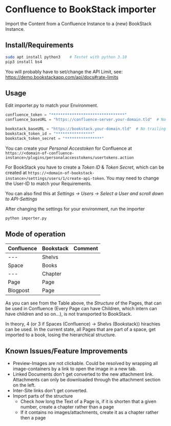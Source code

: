# Confluence to BookStack importer

Import the Content from a Confluence Instance to a (new) BookStack Instance. 

## Install/Requirements


```bash
sudo apt install python3    # Testet with python 3.10
pip3 install bs4
```

You will probably have to set/change the API Limit, see: https://demo.bookstackapp.com/api/docs#rate-limits


## Usage

Edit importer.py to match your Environment.


```python
confluence_token = "********************************"
confluence_baseURL = "https://confluence-server.your-domain.tld"  # No trailing slash

bookstack_baseURL = "https://bookstack.your-domain.tld"  # No trailing slash
bookstack_token_id = "****************"
bookstack_token_secret = "****************"
```

You can create your *Personal Accestoken* for Confluence at `https://<domain-of-confluence-instance>/plugins/personalaccesstokens/usertokens.action`

For BookStack you have to create a *Token ID* & *Token Secret*, which can be created at `https://<domain-of-bookstack-instance>/settings/users/1/create-api-token`.
You may need to change the User-ID to match your Requirements.

You can also find this at *Settings -> Users -> Select a User and scroll down to API-Settings*


After changing the settings for your environment, run the importer
```python
python importer.py
```

## Mode of operation

| Confluence   | Bookstack  | Comment    |
|--------------|------------|------------|
| ---          | Shelvs     |            |           
| Space        | Books      |            |
| ---          | Chapter    |            |
| Page         | Page       |            |
| Blogpost     | Page       |            |

As you can see from the Table above, the *Structure* of the Pages, that can be used in Confluence (Every Page can have Children, which intern can have children and so on...), is not transported to BookStack.

In theory, 4 (or 3 if Spaces (Confluence) -> Shelvs (Bookstack)) hirachies can be used.
In the current state, all Pages that are part of a space, get imported to a book, losing the hierarchical structure.


## Known Issues/Feature Improvements

* Preview-Images are not clickable. Could be resolved by wrapping all image-containers by a link to open the image in a new tab.
* Linked Documents don't get converted to the new attachment link. Attachments can only be downloaded through the attachment section on the left.
* Inter-Site links don't get converted.
* Import parts of the structure
    * Check how long the Text of a Page is, if it is shorten that a given number, create a chapter rather than a page
    * If it contains no images/attachments, create it as a chapter rather then a page
